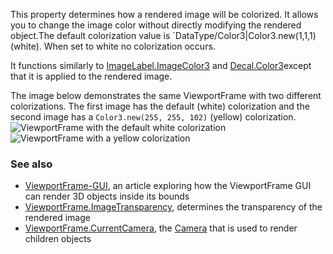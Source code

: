 This property determines how a rendered image will be colorized. It allows you to change the image color without directly modifying the rendered object.The default colorization value is \`DataType/Color3|Color3.new(1,1,1) (white). When set to white no colorization occurs.

It functions similarly to [ImageLabel.ImageColor3](https://developer.roblox.com/en-us/api-reference/property/ImageLabel/ImageColor3) and [Decal.Color3](https://developer.roblox.com/en-us/api-reference/property/Decal/Color3)except that it is applied to the rendered image.

The image below demonstrates the same ViewportFrame with two different colorizations. The first image has the default (white) colorization and the second image has a `Color3.new(255, 255, 102)` (yellow) colorization.  
![ViewportFrame with the default white colorization](https://developer.roblox.com/assets/blt5926492ac1373d11/Screen_Shot_2019-02-09_at_8.03.48_PM.png)  
![ViewportFrame with a yellow colorization](https://developer.roblox.com/assets/bltaca53dbfce931b31/Screen_Shot_2019-02-09_at_8.08.58_PM.png)

### See also

*   [ViewportFrame-GUI](https://developer.roblox.com/en-us/articles/viewportframe-gui), an article exploring how the ViewportFrame GUI can render 3D objects inside its bounds
*   [ViewportFrame.ImageTransparency](https://developer.roblox.com/en-us/api-reference/property/ViewportFrame/ImageTransparency), determines the transparency of the rendered image
*   [ViewportFrame.CurrentCamera](https://developer.roblox.com/en-us/api-reference/property/ViewportFrame/CurrentCamera), the [Camera](https://developer.roblox.com/en-us/api-reference/class/Camera) that is used to render children objects